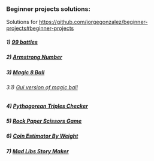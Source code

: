 ### Beginner projects solutions:

Solutions for https://github.com/jorgegonzalez/beginner-projects#beginner-projects

##### 1) [99 bottles](https://github.com/facufrau/beginner-projects-solutions/blob/master/99bottles.py)
##### 2) [Armstrong Number](https://github.com/facufrau/beginner-projects-solutions/blob/master/armstrong.py)
##### 3) [Magic 8 Ball](https://github.com/facufrau/beginner-projects-solutions/blob/master/magic_8ball.py)
######  3.1) [Gui version of magic ball](https://github.com/facufrau/beginner-projects-solutions/blob/master/magic_8ballgui.py) 
##### 4) [Pythagorean Triples Checker](https://github.com/facufrau/beginner-projects-solutions/blob/master/pythagorean.py)
##### 5) [Rock Paper Scissors Game](https://github.com/facufrau/beginner-projects-solutions/blob/master/rockpaperscissors.py)
##### 6) [Coin Estimator By Weight]()
##### 7) [Mad Libs Story Maker](https://github.com/facufrau/beginner-projects-solutions/blob/master/madlibs.py)
